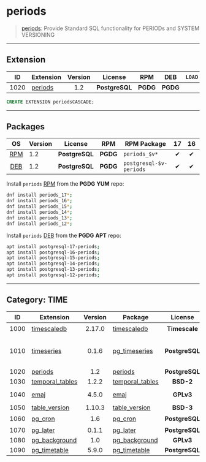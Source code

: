 # periods


> [periods](/https://github.com/xocolatl/periods): Provide Standard SQL functionality for PERIODs and SYSTEM VERSIONING


-------

## Extension


| ID | Extension | Version | License | RPM | DEB | `LOAD` | `DYLIB` | `DDL` | `TRUST` | `RELOC` | Requires |
|:--:|-----------|:-------:|:-------:|:---:|:---:|:------:|:-------:|:-----:|:-------:|:-------:|----------|
| 1020 | [periods](https://github.com/xocolatl/periods) | 1.2 | **<span class="tcblue">PostgreSQL</span>** | **<span class="tccyan">PGDG</span>** | **<span class="tccyan">PGDG</span>** |  | <span class="tcblue">✔</span> | <span class="tcblue">✔</span> | <span class="tcwarn">✘</span> | <span class="tcwarn">✘</span> | [`btree_gist`](btree_gist) |





```sql
CREATE EXTENSION periodsCASCADE;
```


-----------


## Packages


| OS | Version | License | RPM | RPM Package | 17 | 16 | 15 | 14 | 13 | 12 | Dependency |
|:--:|---------|:-------:|:---:|-------------|:--:|:--:|:--:|:--:|:--:|:--:|------------|
| [RPM](/rpm) | 1.2 | **<span class="tcblue">PostgreSQL</span>** | **<span class="tccyan">PGDG</span>** | `periods_$v*` | <span class="tcblue">✔</span> | <span class="tcblue">✔</span> | <span class="tcblue">✔</span> | <span class="tcblue">✔</span> | <span class="tcblue">✔</span> | <span class="tcblue">✔</span> |  |
| [DEB](/deb) | 1.2 | **<span class="tcblue">PostgreSQL</span>** | **<span class="tccyan">PGDG</span>** | `postgresql-$v-periods` | <span class="tcblue">✔</span> | <span class="tcblue">✔</span> | <span class="tcblue">✔</span> | <span class="tcblue">✔</span> | <span class="tcblue">✔</span> | <span class="tcblue">✔</span> |  |



Install `periods` [RPM](/rpm) from the **<span class="tccyan">PGDG</span>** **YUM** repo:

```bash
dnf install periods_17*;
dnf install periods_16*;
dnf install periods_15*;
dnf install periods_14*;
dnf install periods_13*;
dnf install periods_12*;
```


Install `periods` [DEB](/deb) from the **<span class="tccyan">PGDG</span>** **APT** repo:

```bash
apt install postgresql-17-periods;
apt install postgresql-16-periods;
apt install postgresql-15-periods;
apt install postgresql-14-periods;
apt install postgresql-13-periods;
apt install postgresql-12-periods;
```


-----------


## Category: TIME


| ID | Extension | Version | Package | License | RPM | DEB | lang | Tags | Schemas | Requires | `LOAD` | `DYLIB` | `DDL` | `TRUST` | `RELOC` |
|:--:|-----------|:-------:|---------|:-------:|:---:|:---:|:----:|------|---------|----------|:------:|:-------:|:-----:|:-------:|:-------:|
| 1000 | [timescaledb](/timescaledb) | 2.17.0 | [timescaledb](/timescaledb) | **<span class="tcwarn">Timescale</span>** | **<span class="tccyan">PGDG</span>** | **<span class="tccyan">PGDG</span>** | C |  |  |  | <span class="tcred">❗</span> | <span class="tcblue">✔</span> | <span class="tcblue">✔</span> | <span class="tcwarn">✘</span> | <span class="tcblue">✔</span> |
| 1010 | [timeseries](/timeseries) | 0.1.6 | [pg_timeseries](/timeseries) | **<span class="tcblue">PostgreSQL</span>** | **<span class="tcwarn">PIGSTY</span>** | **<span class="tcwarn">PIGSTY</span>** | SQL |  |  | [`columnar`](columnar), [`pg_cron`](pg_cron), [`pg_ivm`](pg_ivm), [`pg_partman`](pg_partman) |  | <span class="tcwarn">✘</span> | <span class="tcblue">✔</span> | <span class="tcwarn">✘</span> | <span class="tcwarn">✘</span> |
| 1020 | [periods](/periods) | 1.2 | [periods](/periods) | **<span class="tcblue">PostgreSQL</span>** | **<span class="tccyan">PGDG</span>** | **<span class="tccyan">PGDG</span>** | C |  |  | [`btree_gist`](btree_gist) |  | <span class="tcblue">✔</span> | <span class="tcblue">✔</span> | <span class="tcwarn">✘</span> | <span class="tcwarn">✘</span> |
| 1030 | [temporal_tables](/temporal_tables) | 1.2.2 | [temporal_tables](/temporal_tables) | **<span class="tcblue">BSD-2</span>** | **<span class="tcwarn">PIGSTY</span>** | **<span class="tcwarn">PIGSTY</span>** |  |  |  |  |  | <span class="tcblue">✔</span> | <span class="tcblue">✔</span> | <span class="tcwarn">✘</span> | <span class="tcblue">✔</span> |
| 1040 | [emaj](/emaj) | 4.5.0 | [emaj](/emaj) | **<span class="tcwarn">GPLv3</span>** | **<span class="tccyan">PGDG</span>** | **<span class="tcwarn">PIGSTY</span>** |  |  | `emaj` | [`dblink`](dblink), [`btree_gist`](btree_gist) |  | <span class="tcblue">✔</span> | <span class="tcblue">✔</span> | <span class="tcwarn">✘</span> | <span class="tcwarn">✘</span> |
| 1050 | [table_version](/table_version) | 1.10.3 | [table_version](/table_version) | **<span class="tcblue">BSD-3</span>** | **<span class="tccyan">PGDG</span>** | **<span class="tcwarn">PIGSTY</span>** |  |  | `table_version` | [`plpgsql`](plpgsql) |  | <span class="tcblue">✔</span> | <span class="tcblue">✔</span> | <span class="tcwarn">✘</span> | <span class="tcwarn">✘</span> |
| 1060 | [pg_cron](/pg_cron) | 1.6 | [pg_cron](/pg_cron) | **<span class="tcblue">PostgreSQL</span>** | **<span class="tccyan">PGDG</span>** | **<span class="tccyan">PGDG</span>** |  |  | `pg_catalog` |  | <span class="tcred">❗</span> | <span class="tcblue">✔</span> | <span class="tcblue">✔</span> | <span class="tcwarn">✘</span> | <span class="tcwarn">✘</span> |
| 1070 | [pg_later](/pg_later) | 0.1.1 | [pg_later](/pg_later) | **<span class="tcblue">PostgreSQL</span>** | **<span class="tcwarn">PIGSTY</span>** | **<span class="tcwarn">PIGSTY</span>** | Rust | `pgrx` | `pglater` | [`pgmq`](pgmq) |  | <span class="tcblue">✔</span> | <span class="tcblue">✔</span> | <span class="tcwarn">✘</span> | <span class="tcwarn">✘</span> |
| 1080 | [pg_background](/pg_background) | 1.0 | [pg_background](/pg_background) | **<span class="tcwarn">GPLv3</span>** | **<span class="tccyan">PGDG</span>** | **<span class="tcwarn">PIGSTY</span>** |  |  |  |  |  | <span class="tcblue">✔</span> | <span class="tcblue">✔</span> | <span class="tcwarn">✘</span> | <span class="tcblue">✔</span> |
| 1090 | [pg_timetable](/pg_timetable) | 5.9.0 | [pg_timetable](/pg_timetable) | **<span class="tcblue">PostgreSQL</span>** | **<span class="tcwarn">PIGSTY</span>** | **<span class="tcwarn">PIGSTY</span>** | Go | `bin` |  |  |  | <span class="tcwarn">✘</span> | <span class="tcwarn">✘</span> | <span class="tcwarn">✘</span> | <span class="tcwarn">✘</span> |



